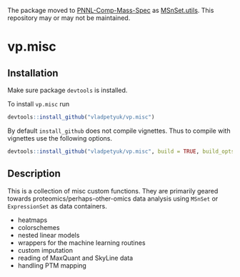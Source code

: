 The package moved to [PNNL-Comp-Mass-Spec](https://github.com/PNNL-Comp-Mass-Spec) as [MSnSet.utils](https://github.com/PNNL-Comp-Mass-Spec/MSnSet.utils). This repository may or may not be maintained.



vp.misc
======

## Installation
Make sure package `devtools` is installed.

To install `vp.misc` run
```r
devtools::install_github("vladpetyuk/vp.misc")
```
By default `install_github` does not compile vignettes. Thus to compile with vignettes use the following options.
```r
devtools::install_github("vladpetyuk/vp.misc", build = TRUE, build_opts = c("--no-resave-data", "--no-manual"))
```

## Description
This is a collection of misc custom functions.  They are primarily geared towards proteomics/perhaps-other-omics data analysis using `MSnSet` or `ExpressionSet` as data containers.  
* heatmaps
* colorschemes
* nested linear models
* wrappers for the machine learning routines
* custom imputation
* reading of MaxQuant and SkyLine data
* handling PTM mapping
